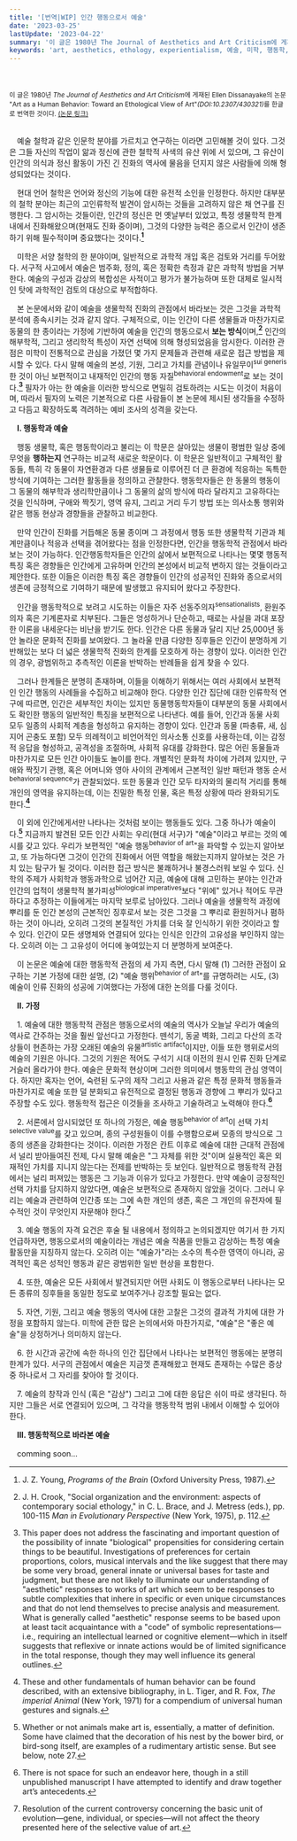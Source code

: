 ```yaml
---
title: '[번역|WIP] 인간 행동으로서 예술'
date: '2023-03-25'
lastUpdate: '2023-04-22'
summary: '이 글은 1980년 The Journal of Aesthetics and Art Criticism에 게재된 Ellen Dissanayake의 논문 "Art as a Human Behavior: Toward an Ethological View of Art"를 한글로 번역한 것이다.예술 철학과 같은 인문학 분야를 가르치고 연구하는 이라면 고민해볼 것이 있다. 그것은 그들 자신의 작업이 앎과 정신에 관한 철학적 사색의 유산 위에 서 있으며...'
keywords: 'art, aesthetics, ethology, experientialism, 예술, 미학, 행동학, 체험주의, ellen dissanayake, 엘렌 디사나야케'
---
```

<br>
<br>

<div style="text-align: left">

<div><small>이 글은 1980년 <i>The Journal of Aesthetics and Art Criticism</i>에 게재된 Ellen Dissanayake의 논문 "Art as a Human Behavior: Toward an Ethological View of Art"<i>(DOI:10.2307/430321)</i>를 한글로 번역한 것이다. <a href="https://doi.org/10.2307/430321">(논문 링크)</a></small></div> 


<br>



　예술 철학과 같은 인문학 분야를 가르치고 연구하는 이라면 고민해볼 것이 있다. 그것은 그들 자신의 작업이 앎과 정신에 관한 철학적 사색의 유산 위에 서 있으며, 그 유산이 인간의 의식과 정신 활동이 가진 긴 진화의 역사에 물음을 던지지 않은 사람들에 의해 형성되었다는 것이다.

　현대 언어 철학은 언어와 정신의 기능에 대한 유전적 소인을 인정한다. 하지만 대부분의 철학 분야는 최근의 고인류학적 발견이 암시하는 것들을 고려하지 않은 채 연구를 진행한다. 그 암시하는 것들이란, 인간의 정신은 먼 옛날부터 있었고, 특정 생물학적 한계 내에서 진화해왔으며(현재도 진화 중이며), 그것의 다양한 능력은 종으로서 인간이 생존하기 위해 필수적이며 중요했다는 것이다.**[^1]**

　미학은 서양 철학의 한 분야이며, 일반적으로 과학적 개입 혹은 검토와 거리를 두어왔다. 서구적 사고에서 예술은 범주화, 정의, 혹은 정확한 측정과 같은 과학적 방법을 거부한다. 예술의 구성과 감상의 복합성은 사적이고 평가가 불가능하며 또한 대체로 일시적인 탓에 과학적인 검토의 대상으로 부적합하다. 

　본 논문에서와 같이 예술을 생물학적 진화의 관점에서 바라보는 것은 그것을 과학적 분석에 종속시키는 것과 같지 않다. 구체적으로, 이는 인간이 다른 생물들과 마찬가지로 동물의 한 종이라는 가정에 기반하여 예술을 인간의 행동으로서 **보는 방식**이며,**[^2]** 인간의 해부학적, 그리고 생리학적 특성이 자연 선택에 의해 형성되었음을 암시한다. 이러한 관점은 미학이 전통적으로 관심을 가졌던 몇 가지 문제들과 관련해 새로운 접근 방법을 제시할 수 있다. 다시 말해 예술의 본성, 기원, 그리고 가치를 관념이나 유일무이<sup>sui generis</sup>한 것이 아닌 보편적이고 내재적인 인간의 행동 자질<sup>behavioral endowment</sup>로  보는 것이다.**[^3]** 필자가 아는 한 예술을 이러한 방식으로 면밀히 검토하려는 시도는 이것이 처음이며, 따라서 필자의 노력은 기본적으로 다른 사람들이 본 논문에 제시된 생각들을 수정하고 다듬고 확장하도록 격려하는 예비 조사의 성격을 갖는다.

　**I. 행동학과 예술**

　행동 생물학, 혹은 행동학이라고 불리는 이 학문은 살아있는 생물이 평범한 일상 중에 무엇을 **행하는지** 연구하는 비교적 새로운 학문이다. 이 학문은 일반적이고 구체적인 활동들, 특히 각 동물이 자연환경과 다른 생물들로 이루어진 더 큰 환경에 적응하는 독특한 방식에 기여하는 그러한 활동들을 정의하고 관찰한다. 행동학자들은 한 동물의 행동이 그 동물의 해부학과 생리학만큼이나 그 동물의 삶의 방식에 따라 달라지고 고유하다는 것을 인식하며, 구애와 짝짓기, 영역 유지, 그리고 거리 두기 방법 또는 의사소통 행위와 같은 행동 현상과 경향들을 관찰하고 비교한다.

　만약 인간이 진화를 거듭해온 동물 종이며 그 과정에서 행동 또한 생물학적 기관과 체계만큼이나 적응과 선택을 겪어왔다는 점을 인정한다면, 인간을 행동학적 관점에서 바라보는 것이 가능하다. 인간행동학자들은 인간의 삶에서 보편적으로 나타나는 몇몇 행동적 특징 혹은 경향들은 인간에게 고유하며 인간의 본성에서 비교적 변하지 않는 것들이라고 제안한다. 또한 이들은 이러한 특징 혹은 경향들이 인간의 성공적인 진화와 종으로서의 생존에 긍정적으로 기여하기 때문에 발생했고 유지되어 왔다고 주장한다.

　인간을 행동학적으로 보려고 시도하는 이들은 자주 선동주의자<sup>sensationalists</sup>, 환원주의자 혹은 기계론자로 치부된다. 그들은 엉성하거나 단순하고, 때로는 사실을 과대 포장한 이론을 내세운다는 비난을  받기도 한다. 인간은 다른 동물과 달리 지난 25,000년 동안 놀라운 문화적 진화를 보여왔다. 그 놀라울 만큼 다양한 징후들은 인간이 분명하게 기반해있는 보다 더 넓은 생물학적 진화의 한계를 모호하게 하는 경향이 있다. 이러한 인간의 경우, 광범위하고 추측적인 이론을 반박하는 반례들을 쉽게 찾을 수 있다.

　그러나 한계들은 분명히 존재하며, 이들을 이해하기 위해서는 여러 사회에서 보편적인 인간 행동의 사례들을 수집하고 비교해야 한다. 다양한 인간 집단에 대한 인류학적 연구에 따르면, 인간은 세부적인 차이는 있지만 동물행동학자들이 대부분의 동물 사회에서도 확인한 행동의 일반적인 특징을 보편적으로 나타낸다. 예를 들어, 인간과 동물 사회 모두 일종의 사회적 계층을 형성하고 유지하는 경향이 있다. 인간과 동물 (파충류, 새, 심지어 곤충도 포함) 모두 의례적이고 비언어적인 의사소통 신호를 사용하는데, 이는 감정적 응답을 형성하고, 공격성을 조절하며, 사회적 유대를 강화한다. 많은 어린 동물들과 마찬가지로 모든 인간 아이들도 놀이를 한다. 개별적인 문화적 차이에 가려져 있지만, 구애와 짝짓기 관행, 혹은 어머니와 영아 사이의 관계에서 근본적인 일반 패턴과 행동 순서<sup>behavioral sequence</sup>가 관찰되었다. 또한 동물과 인간 모두 타자와의 물리적 거리를 통해 개인의 영역을 유지하는데, 이는 친밀한 특정 인물, 혹은 특정 상황에 따라 완화되기도 한다.**[^4]**

　이 외에 인간에게서만 나타나는 것처럼 보이는 행동들도 있다. 그중 하나가 예술이다.**[^5]** 지금까지 발견된 모든 인간 사회는 우리(현대 서구)가 "예술"이라고 부르는 것의 예시를 갖고 있다. 우리가 보편적인 "예술 행동<sup>behavior of art</sup>"을 파악할 수 있는지 알아보고, 또 가능하다면 그것이 인간의 진화에서 어떤 역할을 해왔는지까지 알아보는 것은 가치 있는 탐구가 될 것이다. 이러한 접근 방식은 불쾌하거나 불경스러워 보일 수 있다. 신학의 주제가 사회학과 행동과학으로 넘어간 지금, 예술에 대해 고민하는 분야는 인간과 인간의 업적이 생물학적 불가피성<sup>biological imperatives</sup>보다 "위에" 있거나 적어도 무관하다고 추정하는 이들에게는 마지막 보루로 남아있다. 그러나 예술을 생물학적 과정에 뿌리를 둔 인간 본성의 근본적인 징후로서 보는 것은 그것을 그 뿌리로 환원하거나 폄하하는 것이 아니라, 오히려 그것의 본질적인 가치를 더욱 잘 인식하기 위한 것이라고 할 수 있다. 인간이 모든 생명체와 연결되어 있다는 인식은 인간의 고유성을 부인하지 않는다. 오히려 이는 그 고유성이 어디에 놓여있는지 더 분명하게 보여준다.

　이 논문은 예술에 대한 행동학적 관점의 세 가지 측면, 다시 말해 (1) 그러한 관점이 요구하는 기본 가정에 대한 설명, (2) "예술 행위<sup>behavior of art</sup>"를 규명하려는 시도, (3) 예술이 인류 진화의 성공에 기여했다는 가정에 대한 논의를 다룰 것이다.

　**II. 가정**

　1. 예술에 대한 행동학적 관점은 행동으로서의 예술의 역사가 오늘날 우리가 예술의 역사로 간주하는 것을 훨씬 앞선다고 가정한다. 뗀석기, 동굴 벽화, 그리고 다산의 조각상들이 현존하는 가장 오래된 예술의 유물<sup>artistic artifact</sup>이지만, 이들 또한 행위로서의 예술의 기원은 아니다. 그것의 기원은 적어도 구석기 시대 이전의 원시 인류 진화 단계로 거슬러 올라가야 한다. 예술은 문화적 현상이며 그러한 의미에서 행동학의 관심 영역이다. 하지만 혹자는 언어, 숙련된 도구의 제작 그리고 사용과 같은 특정 문화적 행동들과 마찬가지로 예술 또한 덜 분화되고 유전적으로 결정된 행동과 경향에 그 뿌리가 있다고 주장할 수도 있다. 행동학적 접근은 이것들을 조사하고 기술하려고 노력해야 한다.**[^6]**

　2. 서론에서 암시되었던 또 하나의 가정은, 예술 행동<sup>behavior of art</sup>이 선택 가치<sup>selective value</sup>를 갖고 있으며, 종의 구성원들이 이를 수행함으로써 모종의 방식으로 그 종의 생존을 강화한다는 것이다. 이러한 가정은 칸트 이후로  예술에 대한 근대적 관점에서 널리 받아들여진 전제, 다시 말해 예술은 "그 자체를 위한 것"이며 실용적인 혹은 외재적인 가치를 지니지 않는다는 전제를 반박하는 듯 보인다. 일반적으로 행동학적 관점에서는 널리 퍼져있는 행동은 그 기능과 이유가 있다고 가정한다. 만약 예술이 긍정적인 선택 가치를 담지하지 않았다면, 예술은 보편적으로 존재하지 않았을 것이다. 그러니 우리는 예술과 관련하여 인간종 또는 그에 속한 개인의 생존, 혹은 그 개인의 유전자에 필수적인 것이 무엇인지 자문해야 한다.**[^7]**

　3. 예술 행동의 자격 요건은 후술 될 내용에서 정의하고 논의되겠지만 여기서 한 가지 언급하자면, 행동으로서의 예술이라는 개념은 예술 작품을 만들고 감상하는 특정 예술 활동만을 지칭하지 않는다. 오히려 이는 "예술가"라는 소수의 특수한 영역이 아니라, 공격적인 혹은 성적인 행동과 같은 광범위한 일반 현상을 포함한다.

　4. 또한, 예술은 모든 사회에서 발견되지만 어떤 사회도 이 행동으로부터 나타나는 모든 종류의 징후들을 동일한 정도로 보여주거나 강조할 필요는 없다.

　5. 자연, 기원, 그리고 예술 행동의 역사에 대한 고찰은 그것의 결과적 가치에 대한 가정을 포함하지 않는다. 미학에 관한 많은 논의에서와 마찬가지로, "예술"은 "좋은 예술"을 상정하거나 의미하지 않는다.

　6. 한 시간과 공간에 속한 하나의 인간 집단에서 나타나는 보편적인 행동에는 분명히 한계가 있다. 서구의 관점에서 예술은 지금껏 존재해왔고 현재도 존재하는 수많은 증상 중 하나로서 그 자리를 찾아야 할 것이다.

　7. 예술의 창작과 인식 (혹은 "감상") 그리고 그에 대한 응답은 쉬이 따로 생각된다. 하지만 그들은 서로 연결되어 있으며, 그 각각을 행동학적 범위 내에서 이해할 수 있어야 한다.

　**III. 행동학적으로 바라본 예술**

　comming soon...

</div>


[^1]: J. Z. Young, *Programs of the Brain* (Oxford University Press, 1987).
[^2]: J. H. Crook, "Social organization and the environment: aspects of contemporary social ethology," in C. L. Brace, and J. Metress (eds.), pp. 100-115 *Man in Evolutionary Perspective* (New York, 1975), p. 112.
[^3]: This paper does not address the fascinating and important question of the possibility of innate "biological" propensities for considering certain things to be beautiful. Investigations of preferences for certain proportions, colors, musical intervals and the like suggest that there may be some very broad, general innate or universal bases for taste and judgment, but these are not likely to illuminate our understanding of "aesthetic" responses to works of art which seem to be responses to subtle complexities that inhere in specific or even unique circumstances and that do not lend themselves to precise analysis and measurement. What is generally called "aesthetic" response seems to be based upon at least tacit acquaintance with a "code" of symbolic representations—i.e., requiring an intellectual learned or  cognitive element—which in itself suggests that reflexive or innate actions would be of limited significance in the total response, though they may well influence its general outlines.
[^4]: These and other fundamentals of human behavior can be found described, with an extensive bibliography, in L. Tiger, and R. Fox, *The imperial Animal* (New York, 1971) for a compendium of universal human gestures and signals.
[^5]: Whether or not animals make art is, essentially, a matter of definition. Some have claimed that the decoration of his nest by the bower bird, or bird-song itself, are examples of a rudimentary artistic sense. But see below, note 27.
[^6]: There is not space for such an endeavor here, though in a still unpublished manuscript I have attempted to identify and draw together art’s antecedents.
[^7]: Resolution of the current controversy concerning the basic unit of evolution—gene, individual, or species—will not affect the theory presented here of the selective value of art.